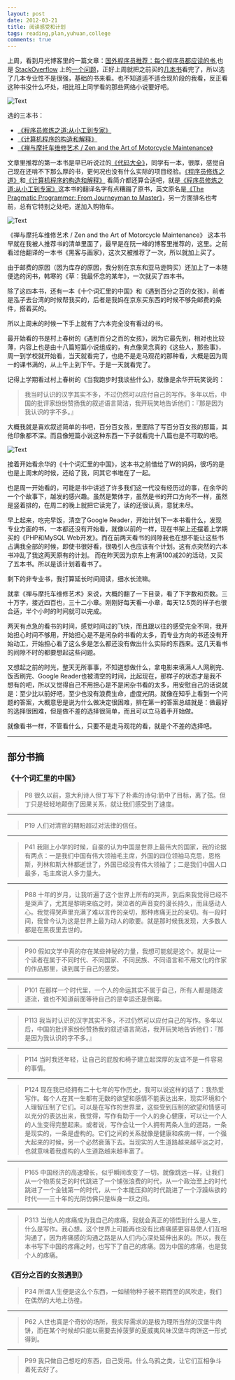 ```yaml
---
layout: post
date: 2012-03-21
title: 阅读感受和计划
tags: reading,plan,yuhuan,college
comments: true 
---
```


上周，看到月光博客里的一篇文章：[国外程序员推荐：每个程序员都应读的书](http://www.williamlong.info/archives/3028.html),也是 [StackOverflow](http://stackoverflow.com/) 上的[一个问题](http://stackoverflow.com/questions/1711/what-is-the-single-most-influential-book-every-programmer-should-read?tab=votes#tab-top)，正好上周就把之前买的[几本书](http://somemightsay.org/post/recent_events)看完了，所以选了几本专业性不是很强，基础的书来看。也不知道适不适合现阶段的我看，反正看这种书没什么坏处，相比班上同学看的那些网络小说要好吧。

![Text](https://dl.dropboxusercontent.com/u/24683331/blog_img/readingandplan.jpg)

<!-- more -->

选的三本书：
- [《程序员修炼之道:从小工到专家》](http://www.amazon.cn/gp/product/B004GV08CY/tag=vastwork-23&linkCode=as2&camp=536&creative=3200&creativeASIN=B004GV08CY#)
- [《计算机程序的构造和解释》](http://www.amazon.cn/%E8%AE%A1%E7%AE%97%E6%9C%BA%E7%A8%8B%E5%BA%8F%E7%9A%84%E6%9E%84%E9%80%A0%E5%92%8C%E8%A7%A3%E9%87%8A/dp/B0011AP7RY?tag=vastwork-23#)
- [《禅与摩托车维修艺术 / Zen and the Art of Motorcycle Maintenance》](http://www.amazon.cn/gp/product/B005O4PUFC/tag=vastwork-23&linkCode=as2&camp=536&creative=3200&creativeASIN=B005O4PUFC#)

文章里推荐的第一本书是早已听说过的[《代码大全》](http://www.amazon.cn/%E4%BB%A3%E7%A0%81%E5%A4%A7%E5%85%A8-%E5%8F%B2%E8%92%82%E5%A4%AB%E2%80%A2%E8%BF%88%E5%85%8B%E5%BA%B7%E5%A5%88%E5%B0%94/dp/B0061XKRXA/ref=sr_1_1?s=books&ie=UTF8&qid=1332295828&sr=1-1)，同学有一本，很厚，感觉自己现在还啃不下那么厚的书，更何况也没有什么实际的项目经验。[《程序员修炼之道》](http://www.amazon.cn/gp/product/B004GV08CY/tag=vastwork-23&linkCode=as2&camp=536&creative=3200&creativeASIN=B004GV08CY#)和[《计算机程序的构造和解释》](http://www.amazon.cn/%E8%AE%A1%E7%AE%97%E6%9C%BA%E7%A8%8B%E5%BA%8F%E7%9A%84%E6%9E%84%E9%80%A0%E5%92%8C%E8%A7%A3%E9%87%8A/dp/B0011AP7RY?tag=vastwork-23#) 看简介都还算合适吧，就是[《程序员修炼之道:从小工到专家》](http://www.amazon.cn/gp/product/B004GV08CY/tag=vastwork-23&linkCode=as2&camp=536&creative=3200&creativeASIN=B004GV08CY#)这本书的翻译名字有点糟蹋了原书，英文原名是[《The Pragmatic Programmer: From Journeyman to Master》](http://www.amazon.cn/The-Pragmatic-Programmer-From-Journeyman-to-Master-Thomas-David/dp/020161622X/ref=sr_1_3?s=books&ie=UTF8&qid=1332298670&sr=1-3)，另一方面排名也考前，总有它特别之处吧，遂加入购物车。

![Text](https://dl.dropboxusercontent.com/u/24683331/blog_img/zen.jpg)

《禅与摩托车维修艺术 / Zen and the Art of Motorcycle Maintenance》 这本书早就在我被人推荐书的清单里面了，最早是在阮一峰的博客里推荐的，这里。之前看过他翻译的一本书《黑客与画家》，这次又被推荐了一次，所以就加上买了。

由于邮费的原因（因为库存的原因，我分别在京东和亚马逊购买）还加上了一本随便选的闲书，韩寒的《草：我最怀念的某年》，一次就买了四本书。

除了这四本书，还有一本《十个词汇里的中国》和《遇到百分之百的女孩》，前者是泓子去台湾的时候帮我买的，后者是我妈在京东买东西的时候不够免邮费的条件，搭着买的。

所以上周末的时候一下手上就有了六本完全没有看过的书。

最开始看的书是村上春树的《遇到百分之百的女孩》，因为它最先到，相对也比较薄，内容上也是由十八篇短篇小说组成的，有点像吴念真的《这些人，那些事》，周一到学校就开始看，当天就看完了，也绝不是走马观花的那种看，大概是因为周一的课书满的，从上午上到下午。于是一天就看完了。

记得上学期看过村上春树的《当我跑步时我谈些什么》，就像是余华开玩笑说的： 
> 我当时认识的汉字其实不多，不过仍然可以应付自己的写作。多年以后，中国的批评家纷纷赞扬我的叙述语言简洁，我开玩笑地告诉他们：『那是因为我认识的字不多。』

大概我就是喜欢叙述简单的书吧，百分百女孩，里面除了写百分百女孩的那篇，其他印象都不深。而且像短篇小说这种东西一下子就看完十八篇也是不可取的吧。

![Text](https://dl.dropboxusercontent.com/u/24683331/blog_img/tenwords.jpg)

接着开始看余华的《十个词汇里的中国》，这本书之前借给了W的妈妈，很巧的是也是上周末的时候，还给了我，同其它书堆在了一起。

也是周一开始看的，可能是书中讲述了许多我们这一代没有经历过的事，在余华的一个个故事下，越发的感兴趣。虽然是繁体字，虽然是书的开口方向不一样，虽然是竖着排的，在周二的晚上就把它读完了，读的还很认真，意犹未尽。

早上起来，吃完早饭，清空了Google Reader，开始计划下一本书看什么，发现专业方面的书，一本都还没有开始看，就像以前的一样，现在书架上还摆着上学期买的《PHP和MySQL Web开发》。而在前两天看书的间隙我也在想不能让这些书占满我全部的时候，即使书很好看，很吸引人也应该有个计划。这有点突然的六本书冲乱了我这两天原有的计划。
而在昨天因为京东上有满100减20的活动，又买了五本书。所以是该计划着看书了。

剩下的非专业书，我打算延长时间阅读，细水长流嘛。

就拿《禅与摩托车维修艺术》来说，大概的翻了一下目录，看了下字数和页数。三十万字，接近四百也，三十二小章。刚刚好每天看一小章，每天12.5页的样子也很合适，半个小时的时间就可以完成。

两天有点急的看书的时间，感觉时间过的飞快，而且跟以往的感受完全不同，我开始担心时间不够用，开始担心是不是闲杂的书看的太多，而专业方向的书还没有开始动工，开始担心看了这么多是怎么都还没有做出什么实际的东西来。这几天看书的间隙不时的都要想起这些问题。

又想起之前的时光，整天无所事事，不知道想做什么，拿电影来填满人人网刷完、饭否刷完、Google Reader也被清空的时间，比起现在，那样子的状态才是我不想有的吧，所以又觉得自己不用担心是不是闲杂书看的太多，用安慰自己的话说就是：至少比以前好吧，至少也没有浪费生命，虚度光阴。就像在知乎上看到一个问题的答案，大概意思是说为什么做决定很困难，排在第一的答案总结就是：做最好的选择很困难，但是做不差的选择很简单，而且可以立马着手开始做。

就像看书一样，不管看什么，只要不是走马观花的看，就是个不差的选择吧。 

---

## 部分书摘

### 《十个词汇里的中国》

> P8
很久以前，意大利诗人但丁写下了朴素的诗句:箭中了目标，离了弦。但丁只是轻轻地颠倒了因果关系，就让我们感受到了速度。

---
> P19
人们对清官的期盼超过对法律的信任。

---
> P41
我刚上小学的时候，自豪的认为中国是世界上最伟大的国家，我的论据有两点：一是我们中国有伟大领袖毛主席，外国的四位领袖马克思，恩格斯，列林和斯大林都逝世了，外国已经没有伟大领袖了；二是我们中国人口最多，毛主席说人多力量大。

---
> P88
十年的岁月，让我听遍了这个世界上所有的哭声，到后来我觉得已经不是哭声了，尤其是黎明来临之时，哭泣者的声音变的漫长持久，而且感动人心。我觉得哭声里充满了难以言传的亲切，那种疼痛无比的亲切。有一段时间，我曾今认为这是世界上最为动人的歌要。就是那时候我发现，大多数人都是在黑夜里去世的。

---
> P90
假如文学中真的存在某些神秘的力量，我想可能就是这个。就是让一个读者在属于不同时代、不同国家、不同民族、不同语言和不用文化的作家的作品那里，读到属于自己的感受。

---
> P101
在那样一个时代里，一个人的命运其实不属于自己，所有人都是随波逐流，谁也不知道前面等待自己的是幸运还是倒霉。

---
> P113
我当时认识的汉字其实不多，不过仍然可以应付自己的写作。多年以后，中国的批评家纷纷赞扬我的叙述语言简洁，我开玩笑地告诉他们：『那是因为我认识的字不多。』

---
> P114
当时我还年轻，让自己的屁股和椅子建立起深厚的友谊不是一件容易的事情。

---
> P124
现在我已经拥有二十七年的写作历史，我可以说这样的话了：我热爱写作。每个人在其一生都有无数的欲望和感情不能表达出来，现实环境和个人理智压制了它们。可以是在写作的世界里，这些受到压制的欲望和情感可以充分的表达出来，我觉得，写作有助于一个人的身心健康，可以让一个人的人生变得完整起来。或者说，写作会让一个人拥有两条人生的道路，一条是现实的，一条是虚构的。它们之间的关系就像是健康和疾病一样，一个强大起来的时候，另一个必然衰落下去。当现实的人生道路越来越平淡之时，也就意味着我虚构的人生道路越来越丰富了。

---
> P165
中国经济的高速增长，似乎瞬间改变了一切。就像跳远一样，让我们从一个物质贫乏的时代跳进了一个铺张浪费的时代，从一个政治至上的时代跳进了一个金钱第一的时代，从一个本能压抑的时代跳进了一个浮躁纵欲的时代——三十年的光阴仿佛只是纵身一跃之间。

---
> P313
当他人的疼痛成为我自己的疼痛，我就会真正的领悟到什么是人生，什么是写作。我心想。这个世界上可能再也没有比疼痛感更容易使人们互相沟通了，因为疼痛感的沟通之路是从人们内心深处延伸出来的。所以，我在本书写下中国的疼痛之时，也写下了自己的疼痛。因为中国的疼痛，也是我个人的疼痛。

### 《百分之百的女孩遇到》

> P34
所谓人生便是这么个东西，一如植物种子被不期而至的风吹走，我们在偶然的大地上彷徨。

---
> P62
人世也真是个奇妙的场所，我实际需求的是极为理所当然的汉堡牛肉饼，而在某个时候却只能以需要去掉菠萝的夏威夷风味汉堡牛肉饼这一形式得到。

---
> P99
我只做自己想吃的东西，自己受用。什么乌鸦之类，让它们互相争斗着死去好了。